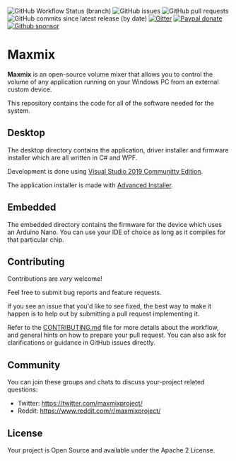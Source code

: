 ![GitHub Workflow Status (branch)](https://img.shields.io/github/workflow/status/t3knomanzer/maxmix-software/build/master)
![GitHub issues](https://img.shields.io/github/issues/t3knomanzer/maxmix-software)
![GitHub pull requests](https://img.shields.io/github/issues-pr/t3knomanzer/maxmix-software)
![GitHub commits since latest release (by date)](https://img.shields.io/github/commits-since/t3knomanzer/maxmix-software/latest)
[![Gitter](https://img.shields.io/gitter/room/t3knomanzer/maxmix-software)](https://gitter.im/maxmixproject/developers)
[![Paypal donate](https://img.shields.io/badge/paypal-donate-blue?logo=paypal)](https://www.paypal.com/cgi-bin/webscr?cmd=_donations&business=SQS6XJZBCBZA8&currency_code=USD&source=url)
[![Github sponsor](https://img.shields.io/badge/github-sponsor-blue?logo=github)](https://github.com/sponsors/t3knomanzer)

# Maxmix
**Maxmix** is an open-source volume mixer that allows you to control the volume of any application running on your Windows PC from an external custom device.  

This repository contains the code for all of the software needed for the system.

## Desktop
The desktop directory contains the application, driver installer and firmware installer which are all written in C# and WPF.

Development is done using [Visual Studio 2019 Communitty Edition](https://visualstudio.microsoft.com/downloads/).

The application installer is made with [Advanced Installer](https://www.advancedinstaller.com/).

## Embedded
The embedded directory contains the firmware for the device which uses an Arduino Nano.
You can use your IDE of choice as long as it compiles for that particular chip.

## Contributing
Contributions are *very* welcome!

Feel free to submit bug reports and feature requests.

If you see an issue that you'd like to see fixed, the best way to make it happen is to help out by submitting a pull request implementing it.

Refer to the [CONTRIBUTING.md](https://github.com/rubenhenares/maxmix-software/blob/master/.github/CONTRIBUTING.md) file for more details about the workflow,
and general hints on how to prepare your pull request. You can also ask for clarifications or guidance in GitHub issues directly.

## Community
You can join these groups and chats to discuss your-project related questions:

- Twitter: https://twitter.com/maxmixproject/
- Reddit: https://www.reddit.com/r/maxmixproject/

## License
Your project is Open Source and available under the Apache 2 License.
